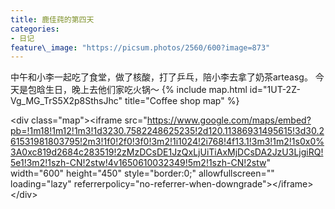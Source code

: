 ```yaml
---
title: 鹿佳莼的第四天
categories:
- 日记
feature\_image: "https://picsum.photos/2560/600?image=873"
---
```


中午和小李一起吃了食堂，做了核酸，打了乒乓，陪小李去拿了奶茶arteasg。
今天是包晗生日，晚上去他们家吃火锅～
{% include map.html id="1UT-2Z-Vg_MG_TrS5X2p8SthsJhc" title="Coffee shop map" %}

\<div class="map"\>\<iframe src="https://www.google.com/maps/embed?pb=!1m18!1m12!1m3!1d3230.7582248625235!2d120.11386931495615!3d30.261531981803795!2m3!1f0!2f0!3f0!3m2!1i1024!2i768!4f13.1!3m3!1m2!1s0x0%3A0xc819d2684c283519!2zMzDCsDE1JzQxLjUiTiAxMjDCsDA2JzU3LjgiRQ!5e1!3m2!1szh-CN!2stw!4v1650610032349!5m2!1szh-CN!2stw" width="600" height="450" style="border:0;" allowfullscreen="" loading="lazy" referrerpolicy="no-referrer-when-downgrade"\>\</iframe\>\</div\>
